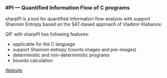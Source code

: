 ### #PI — Quantified Information Flow of C programs
sharpPI is a tool for quantified information flow analysis with
support Shannon Entropy based on the SAT-based approach of Vladimir
Klebanov.

QIF with sharpPI has following features:

* applicable for the C language
* support Shannon entropy (counts images and pre-images)
* deterministic and non-deterministic programs
* bounds calculation

[Website](https://formal.iti.kit.edu/weigl/software/sharpPI/) 
